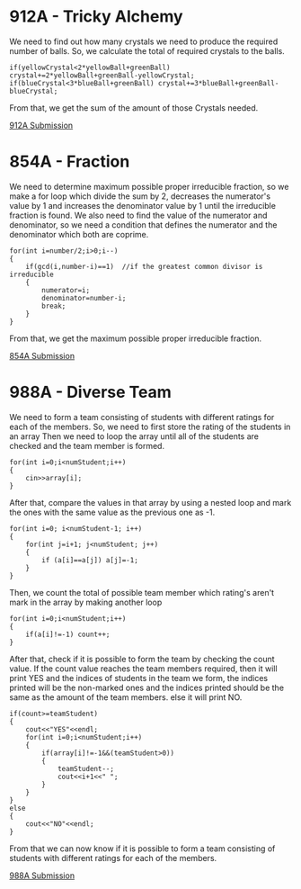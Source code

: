 # 912A - Tricky Alchemy
We need to find out how many crystals we need to produce the required number of balls.
So, we calculate the total of required crystals to the balls.

	if(yellowCrystal<2*yellowBall+greenBall) crystal+=2*yellowBall+greenBall-yellowCrystal;
	if(blueCrystal<3*blueBall+greenBall) crystal+=3*blueBall+greenBall-blueCrystal;

From that, we get the sum of the amount of those Crystals needed.

[912A Submission](http://codeforces.com/contest/912/submission/42447010)

# 854A - Fraction
We need to determine maximum possible proper irreducible fraction,
so we make a for loop which divide the sum by 2, decreases the numerator's value by 1 and increases the denominator value by 1
until the irreducible fraction is found.
We also need to find the value of the numerator and denominator,
so we need a condition that defines the numerator and the denominator which both are coprime.

	for(int i=number/2;i>0;i--)
	{
		if(gcd(i,number-i)==1)	//if the greatest common divisor is irreducible
		{
			numerator=i;
			denominator=number-i;
			break;
		}
	}
    
From that, we get the maximum possible proper irreducible fraction.

[854A Submission](http://codeforces.com/contest/854/submission/42447023)
    
# 988A - Diverse Team
We need to form a team consisting of students with different ratings for each of the members.
So, we need to first store the rating of the students in an array 
Then we need to loop the array until all of the students are checked and the team member is formed.

	for(int i=0;i<numStudent;i++)
	{
		cin>>array[i];  
	}

After that, compare the values in that array by using a nested loop
and mark the ones with the same value as the previous one as -1.

	for(int i=0; i<numStudent-1; i++)
	{
		for(int j=i+1; j<numStudent; j++)
		{
			if (a[i]==a[j]) a[j]=-1;
		}
	}

Then, we count the total of possible team member which rating's aren't mark in the array by making another loop

	for(int i=0;i<numStudent;i++)
	{
		if(a[i]!=-1) count++;
	}
    
After that, check if it is possible to form the team by checking the count value.
If the count value reaches the team members required, 
then it will print YES and the indices of students in the team we form, the indices printed will be the non-marked ones
and the indices printed should be the same as the amount of the team members.
else it will print NO.

	if(count>=teamStudent) 
	{
		cout<<"YES"<<endl;
		for(int i=0;i<numStudent;i++)
		{
			if(array[i]!=-1&&(teamStudent>0))
			{
				teamStudent--;
				cout<<i+1<<" ";
			}
		}
	}
	else
	{
		cout<<"NO"<<endl;
	}
    
From that we can now know if it is possible to form a team consisting of students 
with different ratings for each of the members.

[988A Submission](http://codeforces.com/contest/988/submission/42447030)

